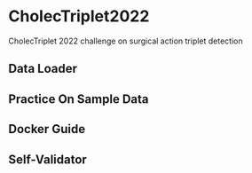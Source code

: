 # CholecTriplet2022
CholecTriplet 2022 challenge on surgical action triplet detection


## Data Loader


## Practice On Sample Data


## Docker Guide


## Self-Validator



